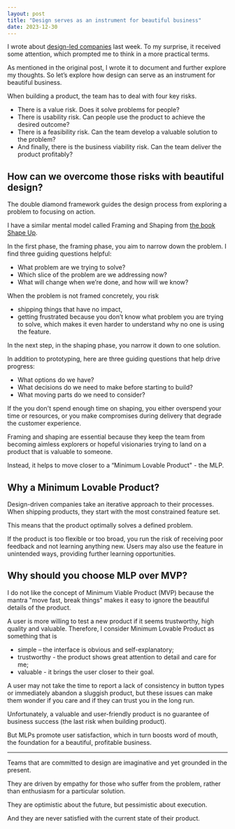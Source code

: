 ```yaml
---
layout: post
title: "Design serves as an instrument for beautiful business"
date: 2023-12-30
---
```


I wrote about [design-led companies](https://blog.mikklemberg.ee/design-led-companies.html) last week. To my surprise, it received some attention, which prompted me to think in a more practical terms.

As mentioned in the original post, I wrote it to document and further explore my thoughts. So let’s explore how design can serve as an instrument for beautiful business.

When building a product, the team has to deal with four key risks.
- There is a value risk. Does it solve problems for people?
- There is usability risk. Can people use the product to achieve the desired outcome?
- There is a feasibility risk. Can the team develop a valuable solution to the problem?
- And finally, there is the business viability risk. Can the team deliver the product profitably?

## How can we overcome those risks with beautiful design?

The double diamond framework guides the design process from exploring a problem to focusing on action.

I have a similar mental model called Framing and Shaping from [the book Shape Up](https://basecamp.com/shapeup).

In the first phase, the framing phase, you aim to narrow down the problem. I find three guiding questions helpful:
- What problem are we trying to solve?
- Which slice of the problem are we addressing now?
- What will change when we’re done, and how will we know?

When the problem is not framed concretely, you risk
- shipping things that have no impact,
- getting frustrated because you don’t know what problem you are trying to solve, which makes it even harder to understand why no one is using the feature.

In the next step, in the shaping phase, you narrow it down to one solution.

In addition to prototyping, here are three guiding questions that help drive progress:
- What options do we have?
- What decisions do we need to make before starting to build?
- What moving parts do we need to consider?

If the you don't spend enough time on shaping, you either overspend your time or resources, or you make compromises during delivery that degrade the customer experience.

Framing and shaping are essential because they keep the team from becoming aimless explorers or hopeful visionaries trying to land on a product that is valuable to someone.

Instead, it helps to move closer to a “Minimum Lovable Product" - the MLP.

## Why a Minimum Lovable Product?

Design-driven companies take an iterative approach to their processes. When shipping products, they start with the most constrained feature set.

This means that the product optimally solves a defined problem.

If the product is too flexible or too broad, you run the risk of receiving poor feedback and not learning anything new. Users may also use the feature in unintended ways, providing further learning opportunities.

## Why should you choose MLP over MVP?

I do not like the concept of Minimum Viable Product (MVP) because the mantra "move fast, break things" makes it easy to ignore the beautiful details of the product.

A user is more willing to test a new product if it seems trustworthy, high quality and valuable. Therefore, I consider Minimum Lovable Product as something that is
- simple – the interface is obvious and self-explanatory;
- trustworthy - the product shows great attention to detail and care for me;
- valuable - it brings the user closer to their goal.

A user may not take the time to report a lack of consistency in button types or immediately abandon a sluggish product, but these issues can make them wonder if you care and if they can trust you in the long run.

Unfortunately, a valuable and user-friendly product is no guarantee of business success (the last risk when building product).

But MLPs promote user satisfaction, which in turn boosts word of mouth, the foundation for a beautiful, profitable business.

---

Teams that are committed to design are imaginative and yet grounded in the present.

They are driven by empathy for those who suffer from the problem, rather than enthusiasm for a particular solution.

They are optimistic about the future, but pessimistic about execution.

And they are never satisfied with the current state of their product.
